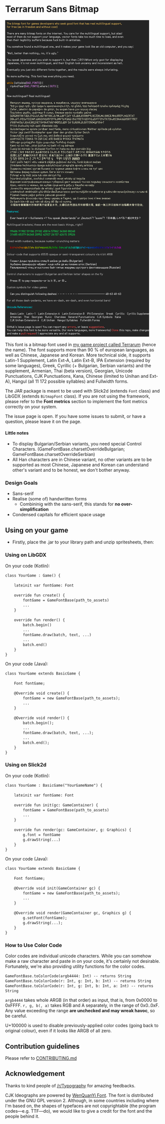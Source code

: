 # Terrarum Sans Bitmap

![Font sample](demo.PNG)

This font is a bitmap font used in [my game project called Terrarum](https://gitlab.com/minjaesong/terrarum) (hence the name). The font supports more than 90 % of european languages, as well as Chinese, Japanese and Korean. More technical side, it supports Latin-1 Supplement, Latin Ext-A, Latin Ext-B, IPA Extension (required by some languages), Greek, Cyrillic (+ Bulgarian, Serbian variants) and the supplement, Armenian, Thai (beta version), Georgian, Unicode Punctuations, CJK Punctuations, Kana, Chinese (limited to Unihan and Ext-A), Hangul (all 11 172 possible syllables) and Fullwidth forms.

The JAR package is meant to be used with Slick2d (extends ```Font``` class) and LibGDX (extends ```BitmapFont``` class). If you are not using the framework, please refer to the __Font metrics__ section to implement the font metrics correctly on your system.

The issue page is open. If you have some issues to submit, or have a question, please leave it on the page.

#### Little notes
- To display Bulgarian/Serbian variants, you need special Control Characters. (GameFontBase.charsetOverrideBulgarian; GameFontBase.charsetOverrideSerbian)
- All Han characters are in Chinese variant, no other variants are to be supported as most Chinese, Japanese and Korean can understand other's variant and to be honest, we don't bother anyway.

### Design Goals

- Sans-serif
- Realise (some of) handwritten forms
    - Combininig with the sans-serif, this stands for **no over-simplification**
- Condensed capitals for efficient space usage


## Using on your game

- Firstly, place the .jar to your library path and unzip spritesheets, then:

### Using on LibGDX

On your code (Kotlin):

    class YourGame : Game() {

        lateinit var fontGame: Font
    
        override fun create() {
            fontGame = GameFontBase(path_to_assets)
            ...
        }
        
        override fun render() {
            batch.begin()
            ...
            fontGame.draw(batch, text, ...)
            ...
            batch.end()
        }
    }
    
On your code (Java):

    class YourGame extends BasicGame {

        Font fontGame;
    
        @Override void create() {
            fontGame = new GameFontBase(path_to_assets);
            ...
        }
        
        @Override void render() {
            batch.begin();
            ...
            fontGame.draw(batch, text, ...);
            ...
            batch.end();
        }
    }


### Using on Slick2d

On your code (Kotlin):

    class YourGame : BasicGame("YourGameName") {

        lateinit var fontGame: Font
    
        override fun init(gc: GameContainer) {
            fontGame = GameFontBase(path_to_assets)
            ...
        }
        
        override fun render(gc: GameContainer, g: Graphics) {
            g.font = fontGame
            g.drawString(...)
        }
    }
    
On your code (Java):

    class YourGame extends BasicGame {

        Font fontGame;
    
        @Override void init(GameContainer gc) {
            fontGame = new GameFontBase(path_to_assets);
            ...
        }
        
        @Override void render(GameContainer gc, Graphics g) {
            g.setFont(fontGame);
            g.drawString(...);
        }
    }

### How to Use Color Code

Color codes are individual unicode characters. While you can somehow make a raw character and paste in on your code, it's certainly not desirable. Fortunately, we're also providing utility functions for the color codes.

    GameFontBase.toColorCode(argb4444: Int) -- returns String
    GameFontBase.toColorCode(r: Int, g: Int, b: Int) -- returns String
    GameFontBase.toColorCode(r: Int, g: Int, b: Int, a: Int) -- returns String

```argb4444``` takes whole ARGB (in that order) as input, that is, from 0x0000 to 0xFFFF.
```r, g, b(, a)``` takes RGB and A separately, in the range of 0x0..0xF. Any value exceeding the range **are unchecked and may wreak havoc**, so be careful.

U+100000 is used to disable previously-applied color codes (going back to original colour), even if it looks like ARGB of all zero.


## Contribution guidelines

Please refer to [CONTRIBUTING.md](https://github.com/minjaesong/Terrarum-sans-bitmap/blob/master/CONTRIBUTING.md)

## Acknowledgement

Thanks to kind people of [/r/Typography](https://www.reddit.com/r/typography/) for amazing feedbacks.

CJK Ideographs are powered by [WenQuanYi Font](http://wenq.org/wqy2/index.cgi?BitmapSong). The font is distributed under the GNU GPL version 2. Although, in some countries including where I'm based on, the shapes of typefaces are not copyrightable (the program codes—e.g. TTF—do), we would like to give a credit for the font and the people behind it.
